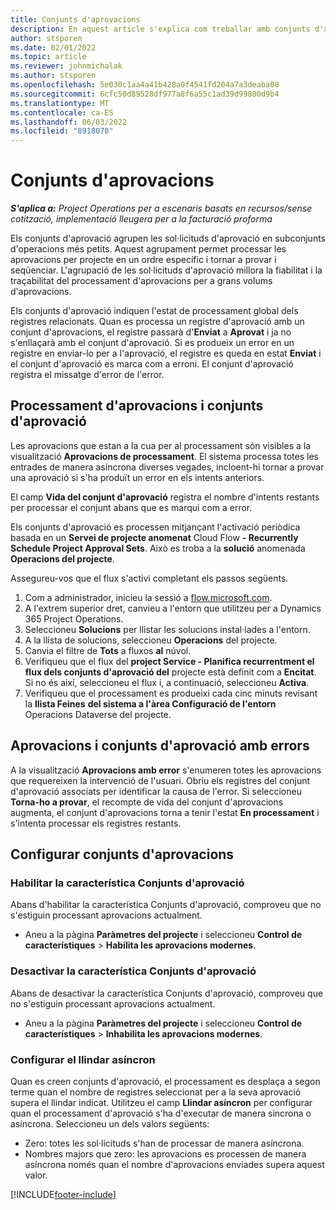 ```yaml
---
title: Conjunts d'aprovacions
description: En aquest article s'explica com treballar amb conjunts d'aprovació, sol·licituds i els subconjunts d'aquestes operacions.
author: stsporen
ms.date: 02/01/2022
ms.topic: article
ms.reviewer: johnmichalak
ms.author: stsporen
ms.openlocfilehash: 5e030c1aa4a41b428a0f4541fd204a7a3deaba08
ms.sourcegitcommit: 6cfc50d89528df977a8f6a55c1ad39d99800d9b4
ms.translationtype: MT
ms.contentlocale: ca-ES
ms.lasthandoff: 06/03/2022
ms.locfileid: "8918070"
---
```

# <a name="approval-sets"></a>Conjunts d'aprovacions

_**S'aplica a:** Project Operations per a escenaris basats en recursos/sense cotització, implementació lleugera per a la facturació proforma_

Els conjunts d'aprovació agrupen les sol·licituds d'aprovació en subconjunts d'operacions més petits. Aquest agrupament permet processar les aprovacions per projecte en un ordre específic i tornar a provar i seqüenciar. L'agrupació de les sol·licituds d'aprovació millora la fiabilitat i la traçabilitat del processament d'aprovacions per a grans volums d'aprovacions.

Els conjunts d'aprovació indiquen l'estat de processament global dels registres relacionats. Quan es processa un registre d'aprovació amb un conjunt d'aprovacions, el registre passarà d'**Enviat** a **Aprovat** i ja no s'enllaçarà amb el conjunt d'aprovació. Si es produeix un error en un registre en enviar-lo per a l'aprovació, el registre es queda en estat **Enviat** i el conjunt d'aprovació es marca com a erroni. El conjunt d'aprovació registra el missatge d'error de l'error.

## <a name="processing-approvals-and-approval-sets"></a>Processament d'aprovacions i conjunts d'aprovació
Les aprovacions que estan a la cua per al processament són visibles a la visualització **Aprovacions de processament**. El sistema processa totes les entrades de manera asíncrona diverses vegades, incloent-hi tornar a provar una aprovació si s'ha produït un error en els intents anteriors.

El camp **Vida del conjunt d'aprovació** registra el nombre d'intents restants per processar el conjunt abans que es marqui com a error.

Els conjunts d'aprovació es processen mitjançant l'activació periòdica basada en un **Servei de projecte anomenat** Cloud Flow **- Recurrently Schedule Project Approval Sets**. Això es troba a la **solució** anomenada **Operacions del projecte**. 

Assegureu-vos que el flux s'activi completant els passos següents.

1. Com a administrador, inicieu la sessió a [flow.microsoft.com](https://powerautomate.microsoft.com).
2. A l'extrem superior dret, canvieu a l'entorn que utilitzeu per a Dynamics 365 Project Operations.
3. Seleccioneu **Solucions** per llistar les solucions instal·lades a l'entorn.
4. A la llista de solucions, seleccioneu **Operacions** del projecte.
5. Canvia el filtre de **Tots** a fluxos **al** núvol.
6. Verifiqueu que el flux del **project Service - Planifica recurrentment el flux dels conjunts d'aprovació del** projecte està definit com a **Encitat**. Si no és així, seleccioneu el flux i, a continuació, seleccioneu **Activa**.
7. Verifiqueu que el processament es produeixi cada cinc minuts revisant la **llista Feines** **del sistema a l'àrea Configuració de l'entorn** Operacions Dataverse del projecte.

## <a name="failed-approvals-and-approval-sets"></a>Aprovacions i conjunts d'aprovació amb errors
A la visualització **Aprovacions amb error** s'enumeren totes les aprovacions que requereixen la intervenció de l'usuari. Obriu els registres del conjunt d'aprovació associats per identificar la causa de l'error.
Si seleccioneu **Torna-ho a provar**, el recompte de vida del conjunt d'aprovacions augmenta, el conjunt d'aprovacions torna a tenir l'estat **En processament** i s'intenta processar els registres restants.

## <a name="configure-approval-sets"></a>Configurar conjunts d'aprovacions

### <a name="enable-the-approval-sets-feature"></a>Habilitar la característica Conjunts d'aprovació
Abans d'habilitar la característica Conjunts d'aprovació, comproveu que no s'estiguin processant aprovacions actualment.

- Aneu a la pàgina **Paràmetres del projecte** i seleccioneu **Control de característiques** > **Habilita les aprovacions modernes**.

### <a name="turn-off-the-approval-sets-feature"></a>Desactivar la característica Conjunts d'aprovació
Abans de desactivar la característica Conjunts d'aprovació, comproveu que no s'estiguin processant aprovacions actualment.

- Aneu a la pàgina **Paràmetres del projecte** i seleccioneu **Control de característiques** > **Inhabilita les aprovacions modernes**.

### <a name="configuring-the-asynchronous-threshold"></a>Configurar el llindar asíncron 
Quan es creen conjunts d'aprovació, el processament es desplaça a segon terme quan el nombre de registres seleccionat per a la seva aprovació supera el llindar indicat. Utilitzeu el camp **Llindar asíncron** per configurar quan el processament d'aprovació s'ha d'executar de manera síncrona o asíncrona. Seleccioneu un dels valors següents:

  - Zero: totes les sol·licituds s'han de processar de manera asíncrona. 
  - Nombres majors que zero: les aprovacions es processen de manera asíncrona només quan el nombre d'aprovacions enviades supera aquest valor.

[!INCLUDE[footer-include](../includes/footer-banner.md)]
